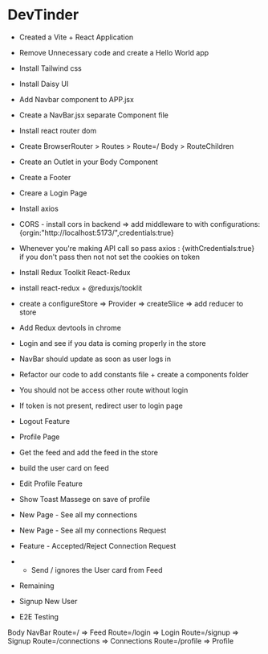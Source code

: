 # DevTinder

- Created a Vite + React Application
- Remove Unnecessary code and create a Hello World app
- Install Tailwind css
- Install Daisy UI
- Add Navbar component to APP.jsx
- Create a NavBar.jsx separate Component file
- Install react router dom
- Create BrowserRouter > Routes > Route=/ Body > RouteChildren
- Create an Outlet in your Body Component
- Create a Footer
- Creare a Login Page
- Install axios 
- CORS - install cors in backend => add middleware to with configurations: {orgin:"http://localhost:5173/",credentials:true}
- Whenever you're  making API call so pass axios : {withCredentials:true} if you don't pass then not not set the cookies on token
- Install Redux Toolkit React-Redux
- install react-redux + @reduxjs/tooklit 
- create a configureStore => Provider => createSlice => add reducer to store
- Add Redux devtools in chrome
- Login and see if you data is coming properly in the store
- NavBar should update as soon as user logs in
- Refactor our code to add constants file + create a components folder 
- You should not be access other route without login
- If token is not present, redirect user to login page
- Logout Feature
- Profile Page
- Get the feed and add the feed in the store
- build the user card on feed
- Edit Profile Feature
- Show Toast Massege on save of profile
- New Page - See all my connections
- New Page - See all my connections Request
- Feature - Accepted/Reject Connection Request
- -  Send / ignores the User card from Feed

- Remaining

- Signup New User
- E2E Testing 

Body
    NavBar
    Route=/ => Feed
    Route=/login => Login
    Route=/signup => Signup
    Route=/connections => Connections
    Route=/profile => Profile
